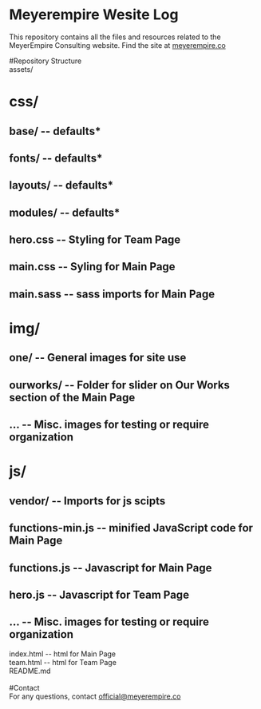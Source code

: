 # Meyerempire Wesite Log
This repository contains all the files and resources related to the MeyerEmpire Consulting website.
Find the site at [meyerempire.co](https://meyerempire.co)

#Repository Structure <br />
assets/ <br />
#  css/ <br />
## base/ -- defaults* <br />
## fonts/ -- defaults* <br />
## layouts/ -- defaults* <br />
## modules/ -- defaults* <br />
## hero.css -- Styling for Team Page <br />
## main.css -- Syling for Main Page <br />
## main.sass -- sass imports for Main Page <br />
# img/ <br />
## one/ -- General images for site use <br />
## ourworks/ -- Folder for slider on Our Works section of the Main Page <br />
## ... -- Misc. images for testing or require organization  <br />
# js/ <br />
## vendor/ -- Imports for js scipts <br />
## functions-min.js -- minified JavaScript code for Main Page <br />
## functions.js -- Javascript for Main Page <br />
## hero.js -- Javascript for Team Page <br />
## ... -- Misc. images for testing or require organization  <br />
index.html -- html for Main Page <br />
team.html -- html for Team Page <br />
README.md  <br />
 <br />
#Contact <br />
For any questions, contact official@meyerempire.co  <br />
